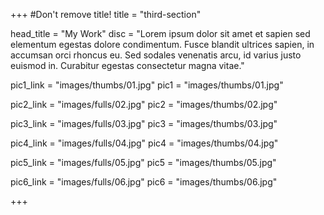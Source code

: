 +++
#Don't remove title!
title = "third-section"

head_title = "My Work"
disc = "Lorem ipsum dolor sit amet et sapien sed elementum egestas dolore condimentum. Fusce blandit ultrices sapien, in accumsan orci rhoncus eu. Sed sodales venenatis arcu, id varius justo euismod in. Curabitur egestas consectetur magna vitae."


pic1_link = "images/thumbs/01.jpg"
pic1 = "images/thumbs/01.jpg"

pic2_link = "images/fulls/02.jpg"
pic2 = "images/thumbs/02.jpg"


pic3_link = "images/fulls/03.jpg"
pic3 = "images/thumbs/03.jpg"


pic4_link = "images/fulls/04.jpg"
pic4 = "images/thumbs/04.jpg"


pic5_link = "images/fulls/05.jpg"
pic5 = "images/thumbs/05.jpg"

pic6_link = "images/fulls/06.jpg"
pic6 = "images/thumbs/06.jpg"


+++
